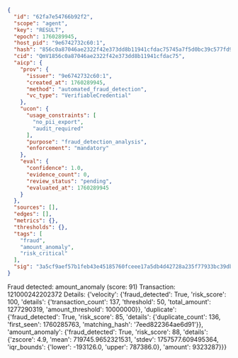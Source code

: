 ```json
{
  "id": "62fa7e54766b92f2",
  "scope": "agent",
  "key": "RESULT",
  "epoch": 1760289945,
  "host_pid": "9e6742732c60:1",
  "hash": "856c0a87046ae2322f42e373dd8b11941cfdac75745a7f5d0bc39c577fd9a53f",
  "cid": "QmV1856c0a87046ae2322f42e373dd8b11941cfdac75",
  "aicp": {
    "prov": {
      "issuer": "9e6742732c60:1",
      "created_at": 1760289945,
      "method": "automated_fraud_detection",
      "vc_type": "VerifiableCredential"
    },
    "ucon": {
      "usage_constraints": [
        "no_pii_export",
        "audit_required"
      ],
      "purpose": "fraud_detection_analysis",
      "enforcement": "mandatory"
    },
    "eval": {
      "confidence": 1.0,
      "evidence_count": 0,
      "review_status": "pending",
      "evaluated_at": 1760289945
    }
  },
  "sources": [],
  "edges": [],
  "metrics": {},
  "thresholds": {},
  "tags": [
    "fraud",
    "amount_anomaly",
    "risk_critical"
  ],
  "sig": "3a5cf9aef57b1feb43e45185760fceee17a5db4d42728a235f77933bc39dbf22"
}
```

Fraud detected: amount_anomaly (score: 91)
Transaction: 121000242202372
Details: {'velocity': {'fraud_detected': True, 'risk_score': 100, 'details': {'transaction_count': 137, 'threshold': 50, 'total_amount': 1277290319, 'amount_threshold': 10000000}}, 'duplicate': {'fraud_detected': True, 'risk_score': 85, 'details': {'duplicate_count': 136, 'first_seen': 1760285763, 'matching_hash': '7eed822364ae6d91'}}, 'amount_anomaly': {'fraud_detected': True, 'risk_score': 88, 'details': {'zscore': 4.9, 'mean': 719745.9652321531, 'stdev': 1757577.609495364, 'iqr_bounds': {'lower': -193126.0, 'upper': 787386.0}, 'amount': 9323287}}}